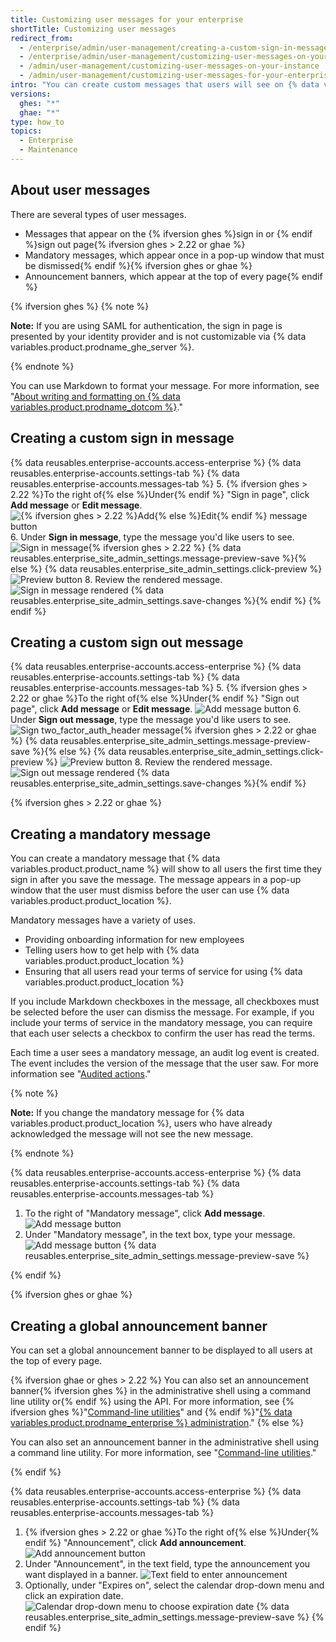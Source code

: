 ```yaml
---
title: Customizing user messages for your enterprise
shortTitle: Customizing user messages
redirect_from:
  - /enterprise/admin/user-management/creating-a-custom-sign-in-message/
  - /enterprise/admin/user-management/customizing-user-messages-on-your-instance
  - /admin/user-management/customizing-user-messages-on-your-instance
  - /admin/user-management/customizing-user-messages-for-your-enterprise
intro: "You can create custom messages that users will see on {% data variables.product.product_location %}."
versions:
  ghes: "*"
  ghae: "*"
type: how_to
topics:
  - Enterprise
  - Maintenance
---
```


## About user messages

There are several types of user messages.

- Messages that appear on the {% ifversion ghes %}sign in or {% endif %}sign out page{% ifversion ghes > 2.22 or ghae %}
- Mandatory messages, which appear once in a pop-up window that must be dismissed{% endif %}{% ifversion ghes or ghae %}
- Announcement banners, which appear at the top of every page{% endif %}

{% ifversion ghes %}
{% note %}

**Note:** If you are using SAML for authentication, the sign in page is presented by your identity provider and is not customizable via {% data variables.product.prodname_ghe_server %}.

{% endnote %}

You can use Markdown to format your message. For more information, see "[About writing and formatting on {% data variables.product.prodname_dotcom %}](/articles/about-writing-and-formatting-on-github/)."

## Creating a custom sign in message

{% data reusables.enterprise-accounts.access-enterprise %}
{% data reusables.enterprise-accounts.settings-tab %}
{% data reusables.enterprise-accounts.messages-tab %} 5. {% ifversion ghes > 2.22 %}To the right of{% else %}Under{% endif %} "Sign in page", click **Add message** or **Edit message**.
![{% ifversion ghes > 2.22 %}Add{% else %}Edit{% endif %} message button](/assets/images/enterprise/site-admin-settings/edit-message.png) 6. Under **Sign in message**, type the message you'd like users to see.
![Sign in message](/assets/images/enterprise/site-admin-settings/sign-in-message.png){% ifversion ghes > 2.22 %}
{% data reusables.enterprise_site_admin_settings.message-preview-save %}{% else %}
{% data reusables.enterprise_site_admin_settings.click-preview %}
![Preview button](/assets/images/enterprise/site-admin-settings/sign-in-message-preview-button.png) 8. Review the rendered message.
![Sign in message rendered](/assets/images/enterprise/site-admin-settings/sign-in-message-rendered.png)
{% data reusables.enterprise_site_admin_settings.save-changes %}{% endif %}
{% endif %}

## Creating a custom sign out message

{% data reusables.enterprise-accounts.access-enterprise %}
{% data reusables.enterprise-accounts.settings-tab %}
{% data reusables.enterprise-accounts.messages-tab %} 5. {% ifversion ghes > 2.22 or ghae %}To the right of{% else %}Under{% endif %} "Sign out page", click **Add message** or **Edit message**.
![Add message button](/assets/images/enterprise/site-admin-settings/sign-out-add-message-button.png) 6. Under **Sign out message**, type the message you'd like users to see.
![Sign two_factor_auth_header message](/assets/images/enterprise/site-admin-settings/sign-out-message.png){% ifversion ghes > 2.22 or ghae %}
{% data reusables.enterprise_site_admin_settings.message-preview-save %}{% else %}
{% data reusables.enterprise_site_admin_settings.click-preview %}
![Preview button](/assets/images/enterprise/site-admin-settings/sign-out-message-preview-button.png) 8. Review the rendered message.
![Sign out message rendered](/assets/images/enterprise/site-admin-settings/sign-out-message-rendered.png)
{% data reusables.enterprise_site_admin_settings.save-changes %}{% endif %}

{% ifversion ghes > 2.22 or ghae %}

## Creating a mandatory message

You can create a mandatory message that {% data variables.product.product_name %} will show to all users the first time they sign in after you save the message. The message appears in a pop-up window that the user must dismiss before the user can use {% data variables.product.product_location %}.

Mandatory messages have a variety of uses.

- Providing onboarding information for new employees
- Telling users how to get help with {% data variables.product.product_location %}
- Ensuring that all users read your terms of service for using {% data variables.product.product_location %}

If you include Markdown checkboxes in the message, all checkboxes must be selected before the user can dismiss the message. For example, if you include your terms of service in the mandatory message, you can require that each user selects a checkbox to confirm the user has read the terms.

Each time a user sees a mandatory message, an audit log event is created. The event includes the version of the message that the user saw. For more information see "[Audited actions](/admin/user-management/audited-actions)."

{% note %}

**Note:** If you change the mandatory message for {% data variables.product.product_location %}, users who have already acknowledged the message will not see the new message.

{% endnote %}

{% data reusables.enterprise-accounts.access-enterprise %}
{% data reusables.enterprise-accounts.settings-tab %}
{% data reusables.enterprise-accounts.messages-tab %}

1. To the right of "Mandatory message", click **Add message**.
   ![Add message button](/assets/images/enterprise/site-admin-settings/add-mandatory-message-button.png)
1. Under "Mandatory message", in the text box, type your message.
   ![Add message button](/assets/images/enterprise/site-admin-settings/mandatory-message-text-box.png)
   {% data reusables.enterprise_site_admin_settings.message-preview-save %}

{% endif %}

{% ifversion ghes or ghae %}

## Creating a global announcement banner

You can set a global announcement banner to be displayed to all users at the top of every page.

{% ifversion ghae or ghes > 2.22 %}
You can also set an announcement banner{% ifversion ghes %} in the administrative shell using a command line utility or{% endif %} using the API. For more information, see {% ifversion ghes %}"[Command-line utilities](/enterprise/admin/configuration/command-line-utilities#ghe-announce)" and {% endif %}"[{% data variables.product.prodname_enterprise %} administration](/rest/reference/enterprise-admin#announcements)."
{% else %}

You can also set an announcement banner in the administrative shell using a command line utility. For more information, see "[Command-line utilities](/enterprise/admin/configuration/command-line-utilities#ghe-announce)."

{% endif %}

{% data reusables.enterprise-accounts.access-enterprise %}
{% data reusables.enterprise-accounts.settings-tab %}
{% data reusables.enterprise-accounts.messages-tab %}

1. {% ifversion ghes > 2.22 or ghae %}To the right of{% else %}Under{% endif %} "Announcement", click **Add announcement**.
   ![Add announcement button](/assets/images/enterprise/site-admin-settings/add-announcement-button.png)
1. Under "Announcement", in the text field, type the announcement you want displayed in a banner.
   ![Text field to enter announcement](/assets/images/enterprise/site-admin-settings/announcement-text-field.png)
1. Optionally, under "Expires on", select the calendar drop-down menu and click an expiration date.
   ![Calendar drop-down menu to choose expiration date](/assets/images/enterprise/site-admin-settings/expiration-drop-down.png)
   {% data reusables.enterprise_site_admin_settings.message-preview-save %}
   {% endif %}
